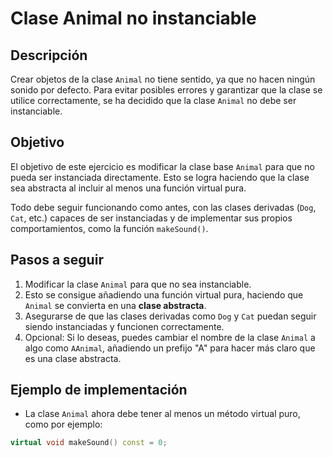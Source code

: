 # Clase Animal no instanciable

## Descripción

Crear objetos de la clase `Animal` no tiene sentido, ya que no hacen ningún sonido por defecto. Para evitar posibles errores y garantizar que la clase se utilice correctamente, se ha decidido que la clase `Animal` no debe ser instanciable.

## Objetivo

El objetivo de este ejercicio es modificar la clase base `Animal` para que no pueda ser instanciada directamente. Esto se logra haciendo que la clase sea abstracta al incluir al menos una función virtual pura.

Todo debe seguir funcionando como antes, con las clases derivadas (`Dog`, `Cat`, etc.) capaces de ser instanciadas y de implementar sus propios comportamientos, como la función `makeSound()`.

## Pasos a seguir

1. Modificar la clase `Animal` para que no sea instanciable.
2. Esto se consigue añadiendo una función virtual pura, haciendo que `Animal` se convierta en una **clase abstracta**.
3. Asegurarse de que las clases derivadas como `Dog` y `Cat` puedan seguir siendo instanciadas y funcionen correctamente.
4. Opcional: Si lo deseas, puedes cambiar el nombre de la clase `Animal` a algo como `AAnimal`, añadiendo un prefijo "A" para hacer más claro que es una clase abstracta.

## Ejemplo de implementación

- La clase `Animal` ahora debe tener al menos un método virtual puro, como por ejemplo:

```cpp
virtual void makeSound() const = 0;
```
